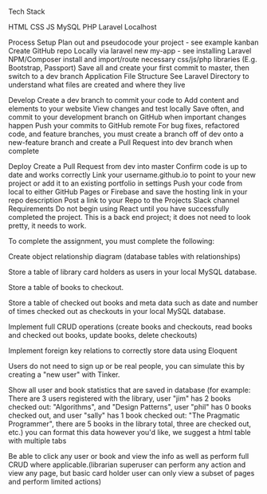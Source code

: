 Tech Stack

HTML
CSS
JS
MySQL
PHP
Laravel
Localhost


Process
Setup
Plan out and pseudocode your project - see example kanban
Create GitHub repo Locally via laravel new my-app - see installing Laravel
NPM/Composer install and import/route necessary css/js/php libraries (E.g. Bootstrap, Passport)
Save all and create your first commit to master, then switch to a dev branch
Application File Structure
See Laravel Directory to understand what files are created and where they live

Develop
Create a dev branch to commit your code to
Add content and elements to your website
View changes and test locally
Save often, and commit to your development branch on GitHub when important changes happen
Push your commits to GitHub remote
For bug fixes, refactored code, and feature branches, you must create a branch off of dev onto a new-feature branch and create a Pull Request into dev branch when complete


Deploy
Create a Pull Request from dev into master
Confirm code is up to date and works correctly
Link your username.github.io to point to your new project or add it to an existing portfolio in settings
Push your code from local to either GitHub Pages or Firebase and save the hosting link in your repo description
Post a link to your Repo to the Projects Slack channel
Requirements
Do not begin using React until you have successfully completed the project. This is a back end project; it does not need to look pretty, it needs to work.

To complete the assignment, you must complete the following:

Create object relationship diagram (database tables with relationships)

Store a table of library card holders as users in your local MySQL database.

Store a table of books to checkout.

Store a table of checked out books and meta data such as date and number of times checked out as checkouts in your local MySQL database.

Implement full CRUD operations (create books and checkouts, read books and checked out books, update books, delete checkouts)

Implement foreign key relations to correctly store data using Eloquent

Users do not need to sign up or be real people, you can simulate this by creating a "new user" with Tinker.

Show all user and book statistics that are saved in database (for example: There are 3 users registered with the library, user "jim" has 2 books checked out: "Algorithms", and "Design Patterns", user "phil" has 0 books checked out, and user "sally" has 1 book checked out: "The Pragmatic Programmer", there are 5 books in the library total, three are checked out, etc.) you can format this data however you'd like, we suggest a html table with multiple tabs

Be able to click any user or book and view the info as well as perform full CRUD where applicable.(librarian superuser can perform any action and view any page, but basic card holder user can only view a subset of pages and perform limited actions)